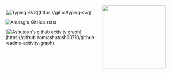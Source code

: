 <img align='right' src='' width='200'>

[![Typing SVG](https://readme-typing-svg.demolab.com/?lines=HELLO!+here++zenus+10+++*meow;CHEERS+^^&color=443d31&background=F7F6F4&vCenter=true&font="Unbounded")](https://git.io/typing-svg)

![Anurag's GitHub stats](https://github-readme-stats.vercel.app/api?username=zenus10&show_icons=true&bg_color=F7F6F4&title_color=443d31&center=true&text_color=443d31&icon_color=E1C2AF&font="Unbounded")

[![Ashutosh's github activity graph](https://github-readme-activity-graph.vercel.app/graph?username=zenus10&bg_color=F7F6F4&color=E5CEBE&line=ECE5DD&point=443d31&area=true&hide_border=true&center=true&font="Unbounded")](https://github.com/ashutosh00710/github-readme-activity-graph)
